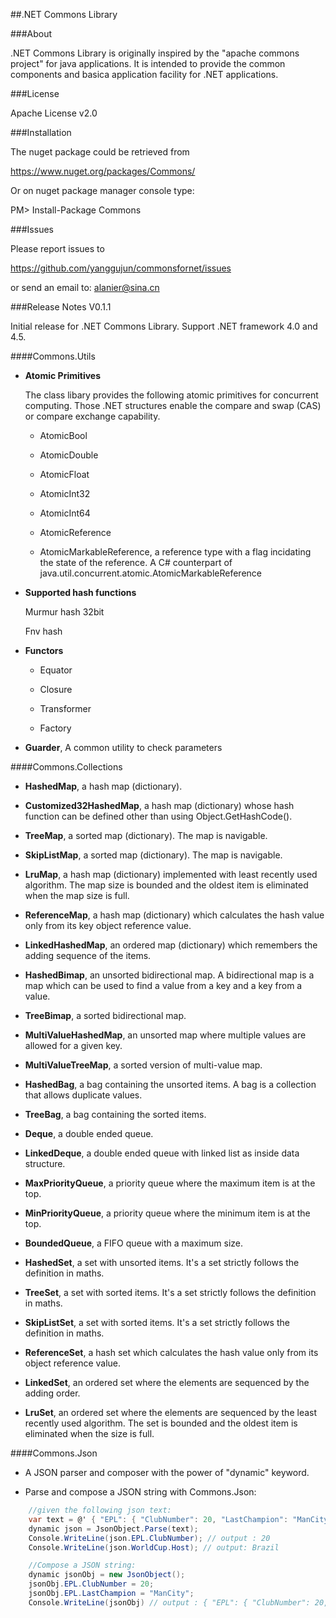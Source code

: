 ##.NET Commons Library

###About

.NET Commons Library is originally inspired by the "apache commons project" for java applications. It is intended to provide the common components and basica application facility for .NET applications.

###License

Apache License v2.0

###Installation

The nuget package could be retrieved from

https://www.nuget.org/packages/Commons/

Or on nuget package manager console type:

PM> Install-Package Commons

###Issues

Please report issues to 

https://github.com/yanggujun/commonsfornet/issues

or send an email to: alanier@sina.cn

###Release Notes V0.1.1

Initial release for .NET Commons Library. Support .NET framework 4.0 and 4.5.

####Commons.Utils

  * __Atomic Primitives__

    The class libary provides the following atomic primitives for concurrent computing. Those .NET structures enable the compare and swap (CAS) or compare exchange capability.
  
    * AtomicBool

    * AtomicDouble

    * AtomicFloat

    * AtomicInt32

    * AtomicInt64

    * AtomicReference

    * AtomicMarkableReference, a reference type with a flag incidating the state of the reference. A C# counterpart of java.util.concurrent.atomic.AtomicMarkableReference<T>

  * __Supported hash functions__

    Murmur hash 32bit
    
    Fnv hash
    
  * __Functors__
  
    * Equator
    
    * Closure
    
    * Transformer
    
    * Factory
    
  * __Guarder__, A common utility to check parameters
  
####Commons.Collections

  * __HashedMap__, a hash map (dictionary).
  
  * __Customized32HashedMap__, a hash map (dictionary) whose hash function can be defined other than using Object.GetHashCode().
  
  * __TreeMap__, a sorted map (dictionary). The map is navigable.
  
  * __SkipListMap__, a sorted map (dictionary). The map is navigable.
  
  * __LruMap__, a hash map (dictionary) implemented with least recently used algorithm. The map size is bounded and the oldest item is eliminated when the map size is full. 
  
  * __ReferenceMap__, a hash map (dictionary) which calculates the hash value only from its key object reference value.
  
  * __LinkedHashedMap__, an ordered map (dictionary) which remembers the adding sequence of the items.
  
  * __HashedBimap__, an unsorted bidirectional map. A bidirectional map is a map which can be used to find a value from a key and a key from a value.
  
  * __TreeBimap__, a sorted bidirectional map. 
  
  * __MultiValueHashedMap__, an unsorted map where multiple values are allowed for a given key.
  
  * __MultiValueTreeMap__, a sorted version of multi-value map.
  
  * __HashedBag__, a bag containing the unsorted items. A bag is a collection that allows duplicate values.
  
  * __TreeBag__, a bag containing the sorted items.
  
  * __Deque__, a double ended queue.

  * __LinkedDeque__, a double ended queue with linked list as inside data structure.
  
  * __MaxPriorityQueue__, a priority queue where the maximum item is at the top.
  
  * __MinPriorityQueue__, a priority queue where the minimum item is at the top.
  
  * __BoundedQueue__, a FIFO queue with a maximum size.
  
  * __HashedSet__, a set with unsorted items. It's a set strictly follows the definition in maths.
  
  * __TreeSet__, a set with sorted items. It's a set strictly follows the definition in maths.
  
  * __SkipListSet__, a set with sorted items. It's a set strictly follows the definition in maths.

  * __ReferenceSet__, a hash set which calculates the hash value only from its object reference value.
  
  * __LinkedSet__, an ordered set where the elements are sequenced by the adding order.

  * __LruSet__, an ordered set where the elements are sequenced by the least recently used algorithm. The set is bounded and the oldest item is eliminated when the size is full.
  
####Commons.Json

  * A JSON parser and composer with the power of "dynamic" keyword.
  
  * Parse and compose a JSON string with Commons.Json:
  
  ```csharp
      //given the following json text:
      var text = @' { "EPL": { "ClubNumber": 20, "LastChampion": "ManCity" }, "WorldCup": { "Host": "Brazil", "TeamNumber": 32, "Champion": "Germany" } }';
      dynamic json = JsonObject.Parse(text);
      Console.WriteLine(json.EPL.ClubNumber); // output : 20
      Console.WriteLine(json.WorldCup.Host); // output: Brazil

      //Compose a JSON string:
      dynamic jsonObj = new JsonObject();
      jsonObj.EPL.ClubNumber = 20;
      jsonObj.EPL.LastChampion = "ManCity";
      Console.WriteLine(jsonObj) // output : { "EPL": { "ClubNumber": 20, "LastChampion": "ManCity"} } 

